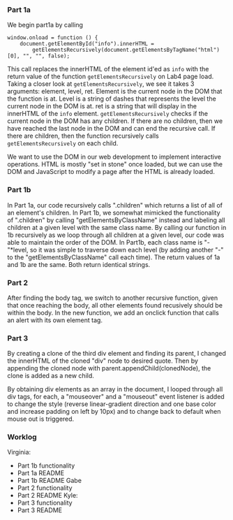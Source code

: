 ### Part 1a
We begin part1a by calling
```
window.onload = function () {
    document.getElementById("info").innerHTML =
        getElementsRecursively(document.getElementsByTagName("html")[0], "", "", false);
```
This call replaces the innerHTML of the element id'ed as `info` with the return value of
the function `getElementsRecursively` on Lab4 page load.
Taking a closer look at `getElementsRecursively`, we see it takes 3 arguments: element, level,
ret. Element is the current node in the DOM that the function is at. Level is a string of dashes
that represents the level the current node in the DOM is at. ret is a string that will display
in the innerHTML of the `info` element.
`getElementsRecursively` checks if the current node in the DOM has any children. If there are
no children, then we have reached the last node in the DOM and can end the recursive call.
If there are children, then the function recursively calls `getElementsRecursively` on each child.

We want to use the DOM in our web development to implement interactive  operations. HTML is
mostly "set in stone" once loaded, but we can use the DOM and JavaScript to modify a page after
the HTML is already loaded.

### Part 1b
In Part 1a, our code recursively calls ".children" which returns a list of all of an element's children. In Part 1b, we somewhat mimicked the functionality of ".children" by calling "getElementsByClassName" instead and labeling all children at a given level with the same class name. By calling our function in 1b
recursively as we loop through all children at a given level, our code was able to maintain the order
of the DOM. In Part1b, each class name is "-"*level, so it was simple to traverse down each level (by adding another "-" to the "getElementsByClassName" call each time).
The return values of 1a and 1b are the same. Both return identical strings.

### Part 2
After finding the body tag, we switch to another recursive function, given that once reaching the body, all other elements found recusively should be within the body. In the new function, we add an onclick function that calls an alert with its own element tag.

### Part 3
By creating a clone of the third div element and finding its parent, I changed the innerHTML of the cloned "div" node to desired quote. Then by appending the cloned node with parent.appendChild(clonedNode), the clone is added as a new child.

By obtaining div elements as an array in the document, I looped through all div tags, for each, a "mouseover" and a "mouseout" event listener is added to change the style (reverse linear-gradient direction and one base color and increase padding on left by 10px) and to change back to default when mouse out is triggered.

### Worklog
Virginia:
- Part 1b functionality
- Part 1a README
- Part 1b README
Gabe
- Part 2 functionality
- Part 2 README
Kyle:
- Part 3 functionality
- Part 3 README
